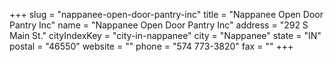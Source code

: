 +++
slug = "nappanee-open-door-pantry-inc"
title = "Nappanee Open Door Pantry Inc"
name = "Nappanee Open Door Pantry Inc"
address = "292 S Main St."
cityIndexKey = "city-in-nappanee"
city = "Nappanee"
state = "IN"
postal = "46550"
website = ""
phone = "574 773-3820"
fax = ""
+++
